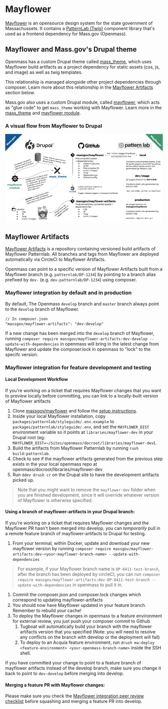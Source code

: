# Mayflower

[Mayflower](https://github.com/massgov/mayflower) is an opensource design system for the state government of Massachussets. It contains a [PatternLab (Twig)](http://patternlab.io/) component library that's used as a frontend dependency for Mass.gov (Openmass).

## Mayflower and Mass.gov's Drupal theme

Openmass has a custom Drupal theme called [mass_theme](../docroot/themes/custom/mass_theme), which uses Mayflower build artifacts as a project dependency for static assets (css, js, and image) as well as twig templates.

This relationship is managed alongside other project dependencies through composer. Learn more about this relationship in the [Mayflower Artifacts](#mayflower-artifacts) section below.

Mass.gov also uses a custom Drupal module, called [mayflower](../docroot/modules/custom/mayflower), which acts as "glue code" to get `mass_theme` working with Mayflower. Learn more in the [mass_theme](../docroot/themes/custom/mass_theme) and [mayflower module](../docroot/modules/custom/mayflower).

### A visual flow from Mayflower to Drupal

[![Mayflower + Drupal theme](assets/mayflower_drupal.png)](https://docs.google.com/presentation/d/1qWY-QoXu8JgazqnwNUoPyumu_XH-DgFj_iNoFiKu1YA/edit#slide=id.p)

## Mayflower Artifacts

[Mayflower Artifacts](https://github.com/massgov/mayflower-artifacts) is a repository containing versioned build artifacts of Mayflower Patternlab. All branches and tags from Mayflower are deployed automatically via CircleCI to Mayflower Artifacts.

Openmass can point to a specific version of Mayflower Artifacts built from a Mayflower branch (e.g. `patternlab/DP-1234`) by pointing to a branch alias prefixed by `dev-` (e.g. `dev-patternlab/DP-1234`) using composer.

### Mayflower integration by default and in production
By default, The Openmass `develop` branch and `master` branch always point to the `develop` branch of Mayflower.
```
// In composer.json
"massgov/mayflower-artifacts": "dev-develop"
```
If a new change has been merged into the `develop` branch of Mayflower, running `composer require massgov/mayflower-artifacts:dev-develop --update-with-dependencies` in openmass will bring in the latest change from Mayflower and update the composer.lock in openmass to "lock" to the specifc version.

### Mayflower integration for feature development and testing

#### Local Development Workflow
If you're working on a ticket that requires Mayflower changes that you want to preview locally before committing, you can link to a locally-built version of Mayflower artifacts

1. Clone [massgov/mayflower](https://github.com/massgov/mayflower) and follow the [setup instructions](https://github.com/massgov/mayflower#getting-started-on-development).
2. Inside your local Mayflower installation, copy `packages/patternlab/styleguide/.env.example` to `packages/patternlab/styleguide/.env`, and set the `MAYFLOWER_DIST` environment variable so it points at `libraries/mayflower-dev` in your Drupal root (eg: `MAYFLOWER_DIST=~/Sites/openmass/docroot/libraries/mayflower-dev`).
3. Build the artifacts from Mayflower Patternlab by running `rush build:patternlab`.
4. Check to see if the mayflower artifacts generated from the previous step exists in the your local openmass repo at openmass/docroot/libraries/mayflower-dev
5. Run `ddev drush cr` on the Drupal site to have the development artifacts picked up.

> Note that you might want to remove the `mayflower-dev` folder when you are finished development, since it will override whatever version of Mayflower is otherwise specified.


#### Using a branch of mayflower-artifacts in your Drupal branch:
If you're working on a ticket that requires Mayflower changes and the Mayflower PR hasn't been merged into develop, you can _temporarily_ pull in a remote feature branch of mayflower-artifacts to Drupal for testing.

1. From your terminal, within Docker, update and download your new mayflower version by running
```composer require massgov/mayflower-artifacts:dev-<your-mayflower-branch-name> --update-with-dependencies```
> For example, if your Mayflower branch name is `DP-8411-test-branch`, after the branch has been deployed by circleCI, you can run `composer require massgov/mayflower-artifacts:dev-DP-8411-test-branch --update-with-dependencies` in openmass to pull it in.
1. Commit the composer.json and composer.lock changes which correspond to updating mayflower-artifacts
1. You should now have Mayflower updated in your feature branch. Remember to rebuild your cache!
1. To deploy the Mayflower changes in openmass to a feature environment for external review, you just push your composer commit to Github
    1. Tugboat will automatically build your branch with the mayflower artifacts version that you specified (Note: you will need to resolve any conflicts on the branch with develop or the deployment will fail)
    2. To deploy to an Acquia feature environment, run `drush ma:deploy <feature-environment> <your-openmass-branch-name>` inside the SSH shell.

If you have committed your change to point to a feature branch of mayflower artifacts instead of the develop branch, make sure you change it back to point to `dev-develop` before merging into develop.

#### Merging a feature PR with Mayflower changes:
Please make sure you check the [Mayflower integration peer review checklist](./peer_review_checklist.md#mayflower-integration) before squashing and merging a feature PR into develop.
